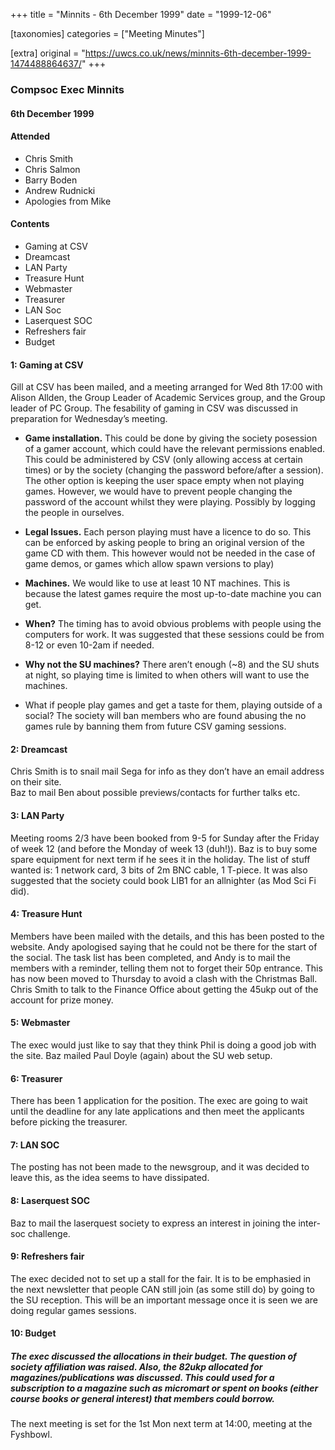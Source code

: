 +++
title = "Minnits - 6th December 1999"
date = "1999-12-06"

[taxonomies]
categories = ["Meeting Minutes"]

[extra]
original = "https://uwcs.co.uk/news/minnits-6th-december-1999-1474488864637/"
+++

### Compsoc Exec Minnits

#### 6th December 1999

#### Attended

  - Chris Smith
  - Chris Salmon
  - Barry Boden
  - Andrew Rudnicki
  - Apologies from Mike

#### Contents

  - Gaming at CSV
  - Dreamcast
  - LAN Party
  - Treasure Hunt
  - Webmaster
  - Treasurer
  - LAN Soc
  - Laserquest SOC
  - Refreshers fair
  - Budget

#### 1: Gaming at CSV

Gill at CSV has been mailed, and a meeting arranged for Wed 8th 17:00 with Alison Allden, the Group Leader of Academic Services group, and the Group leader of PC Group. The fesability of gaming in CSV was discussed in preparation for Wednesday’s meeting.

  - **Game installation.** This could be done by giving the society posession of a gamer account, which could have the relevant permissions enabled. This could be administered by CSV (only allowing access at certain times) or by the society (changing the password before/after a session). The other option is keeping the user space empty when not playing games. However, we would have to prevent people changing the password of the account whilst they were playing. Possibly by logging the people in ourselves.

<!-- end list -->

  - **Legal Issues.** Each person playing must have a licence to do so. This can be enforced by asking people to bring an original version of the game CD with them. This however would not be needed in the case of game demos, or games which allow spawn versions to play)

<!-- end list -->

  - **Machines.** We would like to use at least 10 NT machines. This is because the latest games require the most up-to-date machine you can get.

<!-- end list -->

  - **When?** The timing has to avoid obvious problems with people using the computers for work. It was suggested that these sessions could be from 8-12 or even 10-2am if needed.

<!-- end list -->

  - **Why not the SU machines?** There aren’t enough (\~8) and the SU shuts at night, so playing time is limited to when others will want to use the machines.

<!-- end list -->

  - What if people play games and get a taste for them, playing outside of a social? The society will ban members who are found abusing the no games rule by banning them from future CSV gaming sessions.

#### 2: Dreamcast

Chris Smith is to snail mail Sega for info as they don’t have an email address on their site.  
Baz to mail Ben about possible previews/contacts for further talks etc.

#### 3: LAN Party

Meeting rooms 2/3 have been booked from 9-5 for Sunday after the Friday of week 12 (and before the Monday of week 13 (duh\!)). Baz is to buy some spare equipment for next term if he sees it in the holiday. The list of stuff wanted is: 1 network card, 3 bits of 2m BNC cable, 1 T-piece. It was also suggested that the society could book LIB1 for an allnighter (as Mod Sci Fi did).

#### 4: Treasure Hunt

Members have been mailed with the details, and this has been posted to the website. Andy apologised saying that he could not be there for the start of the social. The task list has been completed, and Andy is to mail the members with a reminder, telling them not to forget their 50p entrance. This has now been moved to Thursday to avoid a clash with the Christmas Ball. Chris Smith to talk to the Finance Office about getting the 45ukp out of the account for prize money.

#### 5: Webmaster

The exec would just like to say that they think Phil is doing a good job with the site. Baz mailed Paul Doyle (again) about the SU web setup.

#### 6: Treasurer

There has been 1 application for the position. The exec are going to wait until the deadline for any late applications and then meet the applicants before picking the treasurer.

#### 7: LAN SOC

The posting has not been made to the newsgroup, and it was decided to leave this, as the idea seems to have dissipated.

#### 8: Laserquest SOC

Baz to mail the laserquest society to express an interest in joining the inter-soc challenge.

#### 9: Refreshers fair

The exec decided not to set up a stall for the fair. It is to be emphasied in the next newsletter that people CAN still join (as some still do) by going to the SU reception. This will be an important message once it is seen we are doing regular games sessions.

#### 10: Budget

##### The exec discussed the allocations in their budget. The question of society affiliation was raised. Also, the 82ukp allocated for magazines/publications was discussed. This could used for a subscription to a magazine such as micromart or spent on books (either course books or general interest) that members could borrow.

The next meeting is set for the 1st Mon next term at 14:00, meeting at the Fyshbowl.
